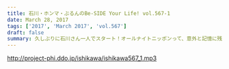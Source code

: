 ```yaml
---
title: 石川・ホンマ・ぶるんのBe-SIDE Your Life! vol.567-1
date: March 28, 2017
tags: ['2017', 'March 2017', 'vol.567']
draft: false
summary: 久しぶりに石川さん一人でスタート！オールナイトニッポンって、意外と記憶に残らない？SAITO
---
```


http://project-phi.ddo.jp/ishikawa/ishikawa567_1.mp3